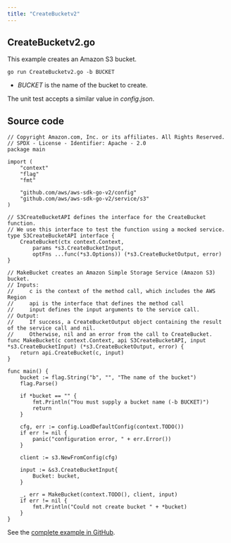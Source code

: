 ```yaml
---
title: "CreateBucketv2"
---
```

## CreateBucketv2.go

This example creates an Amazon S3 bucket.

`go run CreateBucketv2.go -b BUCKET`

- _BUCKET_ is the name of the bucket to create.

The unit test accepts a similar value in _config.json_.

## Source code

```
// Copyright Amazon.com, Inc. or its affiliates. All Rights Reserved.
// SPDX - License - Identifier: Apache - 2.0
package main

import (
	"context"
	"flag"
	"fmt"

	"github.com/aws/aws-sdk-go-v2/config"
	"github.com/aws/aws-sdk-go-v2/service/s3"
)

// S3CreateBucketAPI defines the interface for the CreateBucket function.
// We use this interface to test the function using a mocked service.
type S3CreateBucketAPI interface {
	CreateBucket(ctx context.Context,
		params *s3.CreateBucketInput,
		optFns ...func(*s3.Options)) (*s3.CreateBucketOutput, error)
}

// MakeBucket creates an Amazon Simple Storage Service (Amazon S3) bucket.
// Inputs:
//     c is the context of the method call, which includes the AWS Region
//     api is the interface that defines the method call
//     input defines the input arguments to the service call.
// Output:
//     If success, a CreateBucketOutput object containing the result of the service call and nil.
//     Otherwise, nil and an error from the call to CreateBucket.
func MakeBucket(c context.Context, api S3CreateBucketAPI, input *s3.CreateBucketInput) (*s3.CreateBucketOutput, error) {
	return api.CreateBucket(c, input)
}

func main() {
	bucket := flag.String("b", "", "The name of the bucket")
	flag.Parse()

	if *bucket == "" {
		fmt.Println("You must supply a bucket name (-b BUCKET)")
		return
	}

	cfg, err := config.LoadDefaultConfig(context.TODO())
	if err != nil {
		panic("configuration error, " + err.Error())
	}

	client := s3.NewFromConfig(cfg)

	input := &s3.CreateBucketInput{
		Bucket: bucket,
	}

	_, err = MakeBucket(context.TODO(), client, input)
	if err != nil {
		fmt.Println("Could not create bucket " + *bucket)
	}
}

```

See the [complete example in GitHub](https://github.com/awsdocs/aws-doc-sdk-examples/blob/master/gov2/s3/CreateBucket/CreateBucketv2.go).
